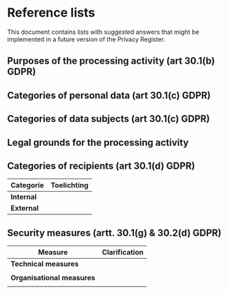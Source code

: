 # Reference lists

This document contains lists with suggested answers that might be implemented in a future version of the Privacy Register.

## Purposes of the processing activity (art 30.1(b) GDPR)

## Categories of personal data (art 30.1(c) GDPR)

## Categories of data subjects (art 30.1(c) GDPR)

## Legal grounds for the processing activity

## Categories of recipients (art 30.1(d) GDPR)
| Categorie | Toelichting |
| ------------- | ------------- |
| **Internal**|  |
| **External**|  |

## Security measures (artt. 30.1(g) & 30.2(d) GDPR)
| Measure | Clarification |
| ------------- | ------------- |
| **Technical measures** |  |
|||
| **Organisational measures** |  |
|||